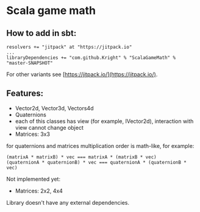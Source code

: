 # Scala game math

## How to add in sbt:
```
resolvers += "jitpack" at "https://jitpack.io"
...
libraryDependencies += "com.github.Kright" % "ScalaGameMath" % "master-SNAPSHOT"
```
For other variants see [https://jitpack.io/](https://jitpack.io/).

## Features:

* Vector2d, Vector3d, Vectors4d
* Quaternions
* each of this classes has view (for example, IVector2d), interaction with view cannot change object
* Matrices: 3x3

for quaternions and matrices multiplication order is math-like, for example:
```
(matrixA * matrixB) * vec === matrixA * (matrixB * vec)
(quaternionA * quaternionB) * vec === quaternionA * (quaternionB * vec)
```


Not implemented yet:
* Matrices: 2x2, 4x4


Library doesn't have any external dependencies.